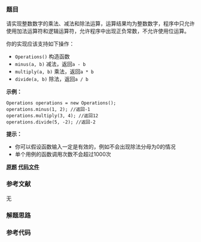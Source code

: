 ### 题目
请实现整数数字的乘法、减法和除法运算，运算结果均为整数数字，程序中只允许使用加法运算符和逻辑运算符，允许程序中出现正负常数，不允许使用位运算。

你的实现应该支持如下操作：

  * `Operations()` 构造函数
  * `minus(a, b)` 减法，返回`a - b`
  * `multiply(a, b)` 乘法，返回`a * b`
  * `divide(a, b)` 除法，返回`a / b`

**示例：**

    
    
    Operations operations = new Operations();
    operations.minus(1, 2); //返回-1
    operations.multiply(3, 4); //返回12
    operations.divide(5, -2); //返回-2
    

**提示：**

  * 你可以假设函数输入一定是有效的，例如不会出现除法分母为0的情况
  * 单个用例的函数调用次数不会超过1000次

 **[原题](https://leetcode-cn.com/problems/operations-lcci/)**    **[代码文件]()**


### 参考文献
无

### 解题思路




### 参考代码

```go


```




